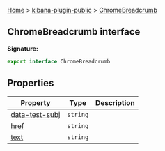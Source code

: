 [Home](./index) &gt; [kibana-plugin-public](./kibana-plugin-public.md) &gt; [ChromeBreadcrumb](./kibana-plugin-public.chromebreadcrumb.md)

## ChromeBreadcrumb interface


<b>Signature:</b>

```typescript
export interface ChromeBreadcrumb 
```

## Properties

|  Property | Type | Description |
|  --- | --- | --- |
|  [data-test-subj](./kibana-plugin-public.chromebreadcrumb.data-test-subj.md) | <code>string</code> |  |
|  [href](./kibana-plugin-public.chromebreadcrumb.href.md) | <code>string</code> |  |
|  [text](./kibana-plugin-public.chromebreadcrumb.text.md) | <code>string</code> |  |

